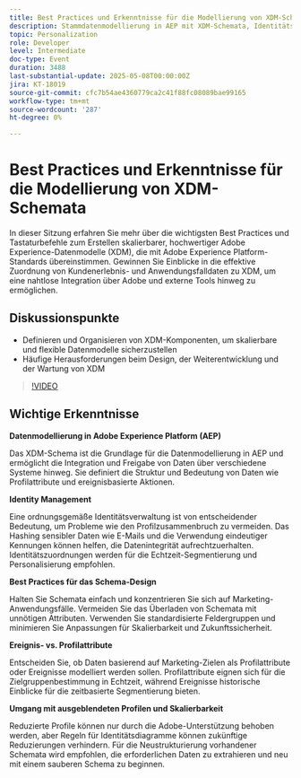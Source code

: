 ```yaml
---
title: Best Practices und Erkenntnisse für die Modellierung von XDM-Schemata
description: Stammdatenmodellierung in AEP mit XDM-Schemata, Identitätsverwaltung und Best Practices für skalierbare Personalisierung und Segmentierung in Echtzeit.
topic: Personalization
role: Developer
level: Intermediate
doc-type: Event
duration: 3488
last-substantial-update: 2025-05-08T00:00:00Z
jira: KT-18019
source-git-commit: cfc7b54ae4360779ca2c41f88fc08089bae99165
workflow-type: tm+mt
source-wordcount: '287'
ht-degree: 0%

---
```



# Best Practices und Erkenntnisse für die Modellierung von XDM-Schemata

In dieser Sitzung erfahren Sie mehr über die wichtigsten Best Practices und Tastaturbefehle zum Erstellen skalierbarer, hochwertiger Adobe Experience-Datenmodelle (XDM), die mit Adobe Experience Platform-Standards übereinstimmen. Gewinnen Sie Einblicke in die effektive Zuordnung von Kundenerlebnis- und Anwendungsfalldaten zu XDM, um eine nahtlose Integration über Adobe und externe Tools hinweg zu ermöglichen.

## Diskussionspunkte

* Definieren und Organisieren von XDM-Komponenten, um skalierbare und flexible Datenmodelle sicherzustellen
* Häufige Herausforderungen beim Design, der Weiterentwicklung und der Wartung von XDM

>[!VIDEO](https://video.tv.adobe.com/v/3458042/?learn=on&enablevpops)

## Wichtige Erkenntnisse

**Datenmodellierung in Adobe Experience Platform (AEP)**

Das XDM-Schema ist die Grundlage für die Datenmodellierung in AEP und ermöglicht die Integration und Freigabe von Daten über verschiedene Systeme hinweg. Sie definiert die Struktur und Bedeutung von Daten wie Profilattribute und ereignisbasierte Aktionen.

**Identity Management**

Eine ordnungsgemäße Identitätsverwaltung ist von entscheidender Bedeutung, um Probleme wie den Profilzusammenbruch zu vermeiden. Das Hashing sensibler Daten wie E-Mails und die Verwendung eindeutiger Kennungen können helfen, die Datenintegrität aufrechtzuerhalten. Identitätszuordnungen werden für die Echtzeit-Segmentierung und Personalisierung empfohlen.

**Best Practices für das Schema-Design**

Halten Sie Schemata einfach und konzentrieren Sie sich auf Marketing-Anwendungsfälle. Vermeiden Sie das Überladen von Schemata mit unnötigen Attributen. Verwenden Sie standardisierte Feldergruppen und minimieren Sie Anpassungen für Skalierbarkeit und Zukunftssicherheit.

**Ereignis- vs. Profilattribute**

Entscheiden Sie, ob Daten basierend auf Marketing-Zielen als Profilattribute oder Ereignisse modelliert werden sollen. Profilattribute eignen sich für die Zielgruppenbestimmung in Echtzeit, während Ereignisse historische Einblicke für die zeitbasierte Segmentierung bieten.

**Umgang mit ausgeblendeten Profilen und Skalierbarkeit**

Reduzierte Profile können nur durch die Adobe-Unterstützung behoben werden, aber Regeln für Identitätsdiagramme können zukünftige Reduzierungen verhindern. Für die Neustrukturierung vorhandener Schemata wird empfohlen, die erforderlichen Daten zu extrahieren und neu mit einem sauberen Schema zu beginnen.
